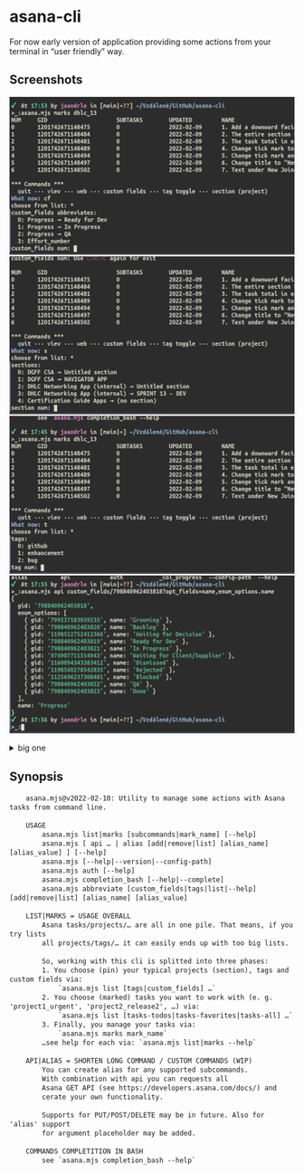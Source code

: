 # asana-cli
For now early version of application providing some actions from your terminal in “user friendly” way.

## Screenshots
![marks_cf.png](./screenshots/marks_cf.png)
![marks_section.png](./screenshots/marks_section.png)
![marks_tags.png](./screenshots/marks_tags.png)
![api_example.png](./screenshots/api_example.png)
<details><summary>big one</summary>

![list_favourites.png](./screenshots/list_favourites.png)
</details>

## Synopsis
```terminal
    asana.mjs@v2022-02-10: Utility to manage some actions with Asana tasks from command line.
    
    USAGE
        asana.mjs list|marks [subcommands|mark_name] [--help]
        asana.mjs [ api … | alias [add|remove|list] [alias_name] [alias_value] ] [--help]
        asana.mjs [--help|--version|--config-path]
        asana.mjs auth [--help]
        asana.mjs completion_bash [--help|--complete]
        asana.mjs abbreviate [custom_fields|tags|list|--help] [add|remove|list] [alias_name] [alias_value]
    
    LIST|MARKS = USAGE OVERALL
        Asana tasks/projects/… are all in one pile. That means, if you try lists
        all projects/tags/… it can easily ends up with too big lists.

        So, working with this cli is splitted into three phases:
        1. You choose (pin) your typical projects (section), tags and custom fields via:
            `asana.mjs list [tags|custom_fields] …`
        2. You choose (marked) tasks you want to work with (e. g. 'project1_urgent', 'project2_release2', …) via:
            `asana.mjs list [tasks-todos|tasks-favorites|tasks-all] …`
        3. Finally, you manage your tasks via:
            `asana.mjs marks mark_name`
        …see help for each via: `asana.mjs list|marks --help`
    
    API|ALIAS = SHORTEN LONG COMMAND / CUSTOM COMMANDS (WIP)
        You can create alias for any supported subcommands.
        With combination with api you can requests all
        Asana GET API (see https://developers.asana.com/docs/) and
        cerate your own functionality.

        Supports for PUT/POST/DELETE may be in future. Also for 'alias' support
        for argument placeholder may be added.
    
    COMMANDS COMPLETITION IN BASH
        see `asana.mjs completion_bash --help`

```

